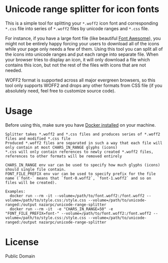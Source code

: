 # Unicode range splitter for icon fonts
This is a simple tool for splitting your `*.woff2` icon font and corresponding `*.css` file into series of `*.woff2` files by unicode ranges and `*.css` file.

For instance, if you have a large font file (like beautiful [Font Awesome](http://fontawesome.io/)), you might not be entirely happy forcing your users to download all of the icons while your page only needs a few of them.
Using this tool you can split all of the icons into unicode ranges and put each range into separate file. When your browser tries to display an icon, it will only download a file which contains this icon, but not the rest of the files with icons that are not needed.

WOFF2 format is supported across all major evergreen browsers, so this tool only supports WOFF2 and drops any other formats from CSS file (if you absolutely need, feel free to customize source code).

# Usage
Before using this, make sure you have [Docker installed](https://www.docker.com/community-edition#/download) on your machine.
```
Splitter takes *.woff2 and *.css files and produces series of *.woff2 files and modified *.css file
Produced *.woff2 files are separated in such a way that each file will only contain at most CHARS_IN_RANGE glyphs (icons)
*.css will only contain references to newly created *.woff2 files, references to other formats will be removed entirely

CHARS_IN_RANGE env var can be used to specify how much glyphs (icons) should single file contain.
FONT_FILE_PREFIX env var can be used to specify prefix for the file name (`font-` means that `font-0.woff2`, `font-1.woff2` and so on files will be created).

Examples:
  docker run --rm -it --volume=/path/to/font.woff2:/font.woff2 --volume=/path/to/style.css:/style.css --volume=/path/to/unicode-ranged:/output nazarpc/unicode-range-splitter
  docker run --rm -it  -e "CHARS_IN_RANGE=50" -e "FONT_FILE_PREFIX=font-" --volume=/path/to/font.woff2:/font.woff2 --volume=/path/to/style.css:/style.css --volume=/path/to/unicode-ranged:/output nazarpc/unicode-range-splitter
```

# License
Public Domain
